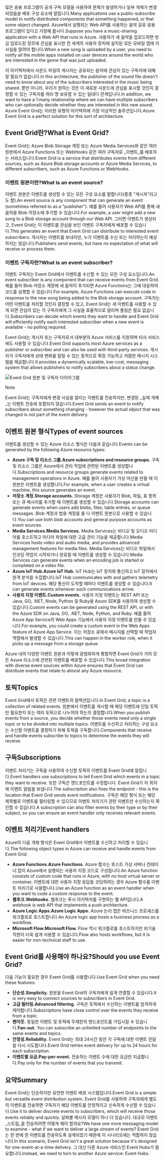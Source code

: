 <span data-ttu-id="29725-101">많은 응용 프로그램이 공개 구독 모델을 사용하여 문제가 발생하거나 일부 개체가 변경되었음을 배포 구성 요소에 알립니다.</span><span class="sxs-lookup"><span data-stu-id="29725-101">Many applications use a public-subscribe model to notify distributed components that something happened, or that some object changed.</span></span> <span data-ttu-id="29725-102">Azure에서 실행되는 Web API를 사용하는 음악 공유 응용 프로그램이 있다고 가정해 봅시다.</span><span class="sxs-lookup"><span data-stu-id="29725-102">Suppose you have a music-sharing application with a Web API that runs in Azure.</span></span> <span data-ttu-id="29725-103">사용자가 새 음악을 업로드하면 방금 업로드된 장르에 관심을 표시한 전 세계의 사용자 장치에 설치된 모든 모바일 앱에 이 사실을 알려야 합니다.</span><span class="sxs-lookup"><span data-stu-id="29725-103">When a new song is uploaded by a user, you need to notify all the mobile apps installed on user devices around the world who are interested in the genre that was just uploaded.</span></span>

<span data-ttu-id="29725-104">이 아키텍처에서 사운드 파일의 게시자는 공유되는 음악에 관심이 있는 구독자에 대해 알 필요가 없습니다.</span><span class="sxs-lookup"><span data-stu-id="29725-104">In this architecture, the publisher of the sound file doesn't need to know about any of the subscribers interested in the music being shared.</span></span> <span data-ttu-id="29725-105">뿐만 아니라, 우리가 원하는 것은 이 새로운 사운드에 관심을 표시할 것인지 결정할 수 있는 구독자를 여러 명 보유할 수 있는 일대다 관계입니다.</span><span class="sxs-lookup"><span data-stu-id="29725-105">In addition, we want to have a 1:many relationship where we can have multiple subscribers who can optionally decide whether they are interested in this new sound.</span></span> <span data-ttu-id="29725-106">Azure Event Grid는 이러한 유형의 아키텍처에 가장 이상적인 솔루션입니다.</span><span class="sxs-lookup"><span data-stu-id="29725-106">Azure Event Grid is a perfect solution for this sort of architecture.</span></span>

## <a name="what-is-event-grid"></a><span data-ttu-id="29725-107">Event Grid란?</span><span class="sxs-lookup"><span data-stu-id="29725-107">What is Event Grid?</span></span>
<span data-ttu-id="29725-108">Event Grid는 Azure Blob Storage 계정 또는 Azure Media Services와 같은 여러 원본에서 Azure Functions 또는 WebHooks 같은 여러 구독자로 _이벤트_를 배포하는 서비스입니다.</span><span class="sxs-lookup"><span data-stu-id="29725-108">Event Grid is a service that distributes _events_ from different sources, such as Azure Blob storage accounts or Azure Media Services, to different subscribers, such as Azure Functions or WebHooks.</span></span>

### <a name="what-is-an-event-source"></a><span data-ttu-id="29725-109">이벤트 원본이란?</span><span class="sxs-lookup"><span data-stu-id="29725-109">What is an event source?</span></span>
<span data-ttu-id="29725-110">이벤트 원본은 이벤트를 생성할 수 있는 모든 구성 요소를 말합니다(종종 "게시자"라고도 함).</span><span class="sxs-lookup"><span data-stu-id="29725-110">An event source is any component that can generate an event (sometimes referred to as a "publisher").</span></span> <span data-ttu-id="29725-111">예를 들어 사용자가 Web API를 통해 새 음악을 Blob 저장소에 추가할 수 있습니다.</span><span class="sxs-lookup"><span data-stu-id="29725-111">For example, a user might add a new song to a Blob storage account through our Web API.</span></span> <span data-ttu-id="29725-112">그러면 이벤트가 생성되고, Event Grid는 이 이벤트를 관심을 보인 이벤트 구독자에게 배포할 수 있습니다.</span><span class="sxs-lookup"><span data-stu-id="29725-112">This generates an event that Event Grid can distribute to interested event subscribers.</span></span> <span data-ttu-id="29725-113">게시자는 이벤트를 보내지만, 누가 이벤트를 수신 또는 처리하는지 예상하지는 않습니다.</span><span class="sxs-lookup"><span data-stu-id="29725-113">Publishers send events, but have no expectation of what will receive or process them.</span></span>

### <a name="what-is-an-event-subscriber"></a><span data-ttu-id="29725-114">이벤트 구독자란?</span><span class="sxs-lookup"><span data-stu-id="29725-114">What is an event subscriber?</span></span>
<span data-ttu-id="29725-115">이벤트 구독자는 Event Grid에서 이벤트를 수신할 수 있는 모든 구성 요소입니다.</span><span class="sxs-lookup"><span data-stu-id="29725-115">An event subscriber is any component that can receive events from Event Grid.</span></span> <span data-ttu-id="29725-116">예를 들어 Blob 저장소 계정에 새 음악이 추가되면 Azure Functions는 그에 대응하여 코드를 실행할 수 있습니다.</span><span class="sxs-lookup"><span data-stu-id="29725-116">For example, Azure Functions can execute code in response to the new song being added to the Blob storage account.</span></span> <span data-ttu-id="29725-117">구독자는 어떤 이벤트를 처리할 것인지 결정할 수 있고, Event Grid는 새 이벤트를 사용할 수 있게 되면 관심이 있는 각 구독자에게 그 사실을 효율적으로 알리며 폴링은 필요 없습니다.</span><span class="sxs-lookup"><span data-stu-id="29725-117">Subscribers can decide which events they want to handle and Event Grid will efficiently notify each interested subscriber when a new event is available - no polling required.</span></span>

<span data-ttu-id="29725-118">Event Grid는 게시자 또는 구독자로서 대부분의 Azure 서비스를 지원하며 타사 서비스에도 사용할 수 있습니다.</span><span class="sxs-lookup"><span data-stu-id="29725-118">Event Grid supports most Azure services as a publisher or subscriber and can also be used with third-party services.</span></span> <span data-ttu-id="29725-119">게시자가 구독자에게 상태 변화를 알릴 수 있는 동적으로 확장 가능하고 저렴한 메시지 시스템을 제공합니다.</span><span class="sxs-lookup"><span data-stu-id="29725-119">It provides a dynamically scalable, low-cost, messaging system that allows publishers to notify subscribers about a status change.</span></span>

![Event Grid 원본 및 구독자 다이어그램](../media-draft/5-event-grid.png)

> [!NOTE]
> <span data-ttu-id="29725-121">Event Grid는 구독자에게 변경 사실을 알리는 이벤트를 전송하지만, 변경된 _실제 개체_는 이벤트 전송에 포함되지 않습니다.</span><span class="sxs-lookup"><span data-stu-id="29725-121">Event Grid sends an event to notify subscribers about something changing - however the _actual object_ that was changed is not part of the event delivery.</span></span>

## <a name="types-of-event-sources"></a><span data-ttu-id="29725-122">이벤트 원본 형식</span><span class="sxs-lookup"><span data-stu-id="29725-122">Types of event sources</span></span>
<span data-ttu-id="29725-123">이벤트를 생성할 수 있는 Azure 리소스 형식은 다음과 같습니다.</span><span class="sxs-lookup"><span data-stu-id="29725-123">Events can be generated by the following Azure resource types:</span></span>

- <span data-ttu-id="29725-124">**Azure 구독 및 리소스 그룹.**</span><span class="sxs-lookup"><span data-stu-id="29725-124">**Azure subscriptions and resource groups.**</span></span> <span data-ttu-id="29725-125">구독 및 리소스 그룹은 Azure에서 관리 작업에 관련된 이벤트를 생성합니다.</span><span class="sxs-lookup"><span data-stu-id="29725-125">Subscriptions and resource groups generate events related to management operations in Azure.</span></span> <span data-ttu-id="29725-126">예를 들어 사용자가 가상 머신을 만들 때 이 원본은 이벤트를 생성합니다.</span><span class="sxs-lookup"><span data-stu-id="29725-126">For example, when a user creates a virtual machine, this source generates an event.</span></span>
- <span data-ttu-id="29725-127">**저장소 계정.**</span><span class="sxs-lookup"><span data-stu-id="29725-127">**Storage accounts.**</span></span> <span data-ttu-id="29725-128">Storage 계정은 사용자가 Blob, 파일, 표 항목 또는 큐 메시지를 추가할 때 이벤트를 생성할 수 있습니다.</span><span class="sxs-lookup"><span data-stu-id="29725-128">Storage accounts can generate events when users add blobs, files, table entries, or queue messages.</span></span> <span data-ttu-id="29725-129">Blob 계정과 범용 계정을 둘 다 이벤트 원본으로 사용할 수 있습니다.</span><span class="sxs-lookup"><span data-stu-id="29725-129">You can use both blob accounts and general purpose accounts as event sources.</span></span>
- <span data-ttu-id="29725-130">**Media Services.**</span><span class="sxs-lookup"><span data-stu-id="29725-130">**Media Services.**</span></span> <span data-ttu-id="29725-131">Media Services는 비디오 및 오디오 미디어를 호스트하고 미디어 파일에 대한 고급 관리 기능을 제공합니다.</span><span class="sxs-lookup"><span data-stu-id="29725-131">Media Services hosts video and audio media, and provides advanced management features for media files.</span></span> <span data-ttu-id="29725-132">Media Services는 비디오 파일에서 인코딩 작업이 시작되거나 완료될 때 이벤트를 생성할 수 있습니다.</span><span class="sxs-lookup"><span data-stu-id="29725-132">Media Services can generate events when an encoding job is started or completed on a video file.</span></span>
- <span data-ttu-id="29725-133">**Azure IoT Hub.**</span><span class="sxs-lookup"><span data-stu-id="29725-133">**Azure IoT Hub.**</span></span> <span data-ttu-id="29725-134">IoT Hub는 IoT 장치와 통신하고 IoT 장치에서 원격 분석을 수집합니다.</span><span class="sxs-lookup"><span data-stu-id="29725-134">IoT Hub communicates with and gathers telemetry from IoT devices.</span></span> <span data-ttu-id="29725-135">해당 통신이 도착할 때마다 이벤트를 생성할 수 있습니다.</span><span class="sxs-lookup"><span data-stu-id="29725-135">It can generate events whenever such communications arrive.</span></span>
- <span data-ttu-id="29725-136">**사용자 지정 이벤트.**</span><span class="sxs-lookup"><span data-stu-id="29725-136">**Custom events.**</span></span> <span data-ttu-id="29725-137">사용자 지정 이벤트는 REST API 또는 Java, GO, .NET, Node, Python 및 Ruby용 Azure SDK를 사용하여 생성할 수 있습니다.</span><span class="sxs-lookup"><span data-stu-id="29725-137">Custom events can be generated using the REST API, or with the Azure SDK on Java, GO, .NET, Node, Python, and Ruby.</span></span> <span data-ttu-id="29725-138">예를 들어 Azure App Service의 Web Apps 기능에서 사용자 지정 이벤트를 만들 수 있습니다.</span><span class="sxs-lookup"><span data-stu-id="29725-138">For example, you could create a custom event in the Web Apps feature of Azure App Service.</span></span> <span data-ttu-id="29725-139">이는 저장소 큐에서 메시지를 선택할 때 작업자 역할에서 발생할 수 있습니다.</span><span class="sxs-lookup"><span data-stu-id="29725-139">This can happen in the worker role, when it picks up a message from a storage queue.</span></span>

<span data-ttu-id="29725-140">Azure 내의 다양한 이벤트 원본과 이렇게 광범위하게 통합하면 Event Grid가 거의 모든 Azure 리소스에 관련된 이벤트를 배포할 수 있습니다.</span><span class="sxs-lookup"><span data-stu-id="29725-140">This broad integration with diverse event sources within Azure ensures that Event Grid can distribute events that relate to almost any Azure resource.</span></span>

## <a name="topics"></a><span data-ttu-id="29725-141">토픽</span><span class="sxs-lookup"><span data-stu-id="29725-141">Topics</span></span>
<span data-ttu-id="29725-142">Event Grid에서 토픽은 관련 이벤트의 컬렉션입니다.</span><span class="sxs-lookup"><span data-stu-id="29725-142">In Event Grid, a topic is a collection of related events.</span></span> <span data-ttu-id="29725-143">원본에서 이벤트를 게시할 때 해당 이벤트에 단일 토픽만 필요한지 또는 여러 토픽으로 나누어야 하는지 결정합니다.</span><span class="sxs-lookup"><span data-stu-id="29725-143">When you publish events from a source, you decide whether those events need only a single topic or to be divided into multiple topics.</span></span> <span data-ttu-id="29725-144">이벤트를 수신하고 처리하는 구성 요소는 수신할 이벤트를 결정하기 위해 토픽을 구독합니다.</span><span class="sxs-lookup"><span data-stu-id="29725-144">Components that receive and handle events subscribe to topics to determine the events they will receive.</span></span>

## <a name="subscriptions"></a><span data-ttu-id="29725-145">구독</span><span class="sxs-lookup"><span data-stu-id="29725-145">Subscriptions</span></span>
<span data-ttu-id="29725-146">이벤트 처리기는 구독을 사용하여 수신할 토픽의 이벤트를 Event Grid에 알립니다.</span><span class="sxs-lookup"><span data-stu-id="29725-146">Event handlers use subscriptions to tell Event Grid which events in a topic they want to receive.</span></span> <span data-ttu-id="29725-147">또한 구독은 엔드포인트를 수정합니다. Event Grid가 이 위치에 이벤트 알림을 보냅니다.</span><span class="sxs-lookup"><span data-stu-id="29725-147">The subscription also fixes the endpoint - this is the location that Event Grid sends event notifications.</span></span> <span data-ttu-id="29725-148">구독은 해당 형식 또는 해당 제목별로 이벤트를 필터링할 수 있으므로 이벤트 처리기가 관련 이벤트만 수신하는지 확인할 수 있습니다.</span><span class="sxs-lookup"><span data-stu-id="29725-148">A subscription can also filter events by their type or by their subject, so you can ensure an event handler only receives relevant events.</span></span>

## <a name="event-handlers"></a><span data-ttu-id="29725-149">이벤트 처리기</span><span class="sxs-lookup"><span data-stu-id="29725-149">Event handlers</span></span>
<span data-ttu-id="29725-150">Azure의 다음 개체 형식은 Event Grid에서 이벤트를 수신하고 처리할 수 있습니다.</span><span class="sxs-lookup"><span data-stu-id="29725-150">The following object types in Azure can receive and handle events from Event Grid:</span></span>

- <span data-ttu-id="29725-151">**Azure Functions.**</span><span class="sxs-lookup"><span data-stu-id="29725-151">**Azure Functions.**</span></span> <span data-ttu-id="29725-152">Azure 함수는 호스트 가상 서버나 컨테이너 없이 Azure에서 실행되는 사용자 지정 코드로 구성됩니다.</span><span class="sxs-lookup"><span data-stu-id="29725-152">An Azure function consists of custom code that runs in Azure, with no host virtual server or container.</span></span> <span data-ttu-id="29725-153">이벤트에 대한 사용자 지정 응답을 코딩하려는 경우 Azure 함수를 이벤트 처리기로 사용합니다.</span><span class="sxs-lookup"><span data-stu-id="29725-153">Use an Azure function as an event handler when you want to code a custom response to the event.</span></span>
- <span data-ttu-id="29725-154">**웹후크.**</span><span class="sxs-lookup"><span data-stu-id="29725-154">**Webhooks.**</span></span> <span data-ttu-id="29725-155">웹후크는 푸시 아키텍처를 구현하는 웹 API입니다.</span><span class="sxs-lookup"><span data-stu-id="29725-155">A webhook is web API that implements a push architecture.</span></span>
- <span data-ttu-id="29725-156">**Azure Logic Apps.**</span><span class="sxs-lookup"><span data-stu-id="29725-156">**Azure Logic Apps.**</span></span> <span data-ttu-id="29725-157">Azure 논리 앱은 비즈니스 프로세스를 워크플로로 호스트합니다.</span><span class="sxs-lookup"><span data-stu-id="29725-157">An Azure logic app hosts a business process as a workflow.</span></span>
- <span data-ttu-id="29725-158">**Microsoft Flow.**</span><span class="sxs-lookup"><span data-stu-id="29725-158">**Microsoft Flow.**</span></span> <span data-ttu-id="29725-159">Flow 역시 워크플로를 호스트하지만 비기술 직원이 더욱 쉽게 사용할 수 있습니다.</span><span class="sxs-lookup"><span data-stu-id="29725-159">Flow also hosts workflows, but it is easier for non-technical staff to use.</span></span>

## <a name="should-you-use-event-grid"></a><span data-ttu-id="29725-160">Event Grid를 사용해야 하나요?</span><span class="sxs-lookup"><span data-stu-id="29725-160">Should you use Event Grid?</span></span>
<span data-ttu-id="29725-161">다음 기능이 필요한 경우 Event Grid를 사용합니다.</span><span class="sxs-lookup"><span data-stu-id="29725-161">Use Event Grid when you need these features:</span></span>

- <span data-ttu-id="29725-162">**단순성.**</span><span class="sxs-lookup"><span data-stu-id="29725-162">**Simplicity.**</span></span> <span data-ttu-id="29725-163">원본을 Event Grid의 구독자에게 쉽게 연결할 수 있습니다.</span><span class="sxs-lookup"><span data-stu-id="29725-163">It is very easy to connect sources to subscribers in Event Grid.</span></span>
- <span data-ttu-id="29725-164">**고급 필터링.**</span><span class="sxs-lookup"><span data-stu-id="29725-164">**Advanced filtering.**</span></span> <span data-ttu-id="29725-165">구독은 토픽에서 수신하는 이벤트를 엄격하게 제어합니다.</span><span class="sxs-lookup"><span data-stu-id="29725-165">Subscriptions have close control over the events they receive from a topic.</span></span>
- <span data-ttu-id="29725-166">**팬아웃.** 동일한 이벤트 및 토픽에 무제한의 엔드포인트를 가입시킬 수 있습니다.</span><span class="sxs-lookup"><span data-stu-id="29725-166">**Fan-out.** You can subscribe an unlimited number of endpoints to the same events and topics.</span></span>
- <span data-ttu-id="29725-167">**안정성.**</span><span class="sxs-lookup"><span data-stu-id="29725-167">**Reliability.**</span></span> <span data-ttu-id="29725-168">Event Grid는 최대 24시간 동안 각 구독에 대한 이벤트 전달을 다시 시도합니다.</span><span class="sxs-lookup"><span data-stu-id="29725-168">Event Grid retries event delivery for up to 24 hours for each subscription.</span></span>
- <span data-ttu-id="29725-169">**이벤트별 요금.**</span><span class="sxs-lookup"><span data-stu-id="29725-169">**Pay-per-event.**</span></span> <span data-ttu-id="29725-170">전송하는 이벤트 수에 대한 요금만 지급합니다.</span><span class="sxs-lookup"><span data-stu-id="29725-170">Pay only for the number of events that you transmit.</span></span>

## <a name="summary"></a><span data-ttu-id="29725-171">요약</span><span class="sxs-lookup"><span data-stu-id="29725-171">Summary</span></span>
<span data-ttu-id="29725-172">Event Grid는 단순하지만 유연한 이벤트 배포 시스템입니다.</span><span class="sxs-lookup"><span data-stu-id="29725-172">Event Grid is a simple but versatile event distribution system.</span></span> <span data-ttu-id="29725-173">Event Grid를 사용하여 구독자에게 별도의 이벤트를 전송하면 구독자가 해당 이벤트를 안정적이고 신속하게 수신할 수 있습니다.</span><span class="sxs-lookup"><span data-stu-id="29725-173">Use it to deliver discrete events to subscribers, which will receive those events reliably and quickly.</span></span> <span data-ttu-id="29725-174">살펴볼 메시지 모델이 하나 더 있습니다. 대규모 이벤트 _스트림_을 전송하려면 어떻게 해야 할까요?</span><span class="sxs-lookup"><span data-stu-id="29725-174">We have one more messaging model to examine - what if we want to deliver a large _stream_ of events?</span></span> <span data-ttu-id="29725-175">Event Grid는 한 번에 한 이벤트를 전송하도록 설계되었기 때문에 이 시나리오에는 적합하지 않습니다.</span><span class="sxs-lookup"><span data-stu-id="29725-175">In this scenario, Event Grid isn't a great solution because it's designed for one-event-at-a-time delivery.</span></span> <span data-ttu-id="29725-176">그 대신 다른 Azure 서비스인 Event Hubs가 필요합니다.</span><span class="sxs-lookup"><span data-stu-id="29725-176">Instead, we need to turn to another Azure service: Event Hubs.</span></span>